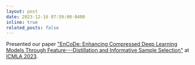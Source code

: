 ```yaml
---
layout: post
date: 2023-12-16 07:59:00-0400
inline: true
related_posts: false
---
```


Presented our paper ["EnCoDe: Enhancing Compressed Deep Learning Models Through Feature---Distillation and Informative Sample Selection"](https://doi.org/10.1109/ICMLA58977.2023.00093) at [ICMLA 2023](https://www.icmla-conference.org/icmla23/).